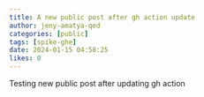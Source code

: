 ```yaml
---
title: A new public post after gh action update
author: jeny-amatya-qed
categories: [public]
tags: [spike-ghe]
date: 2024-01-15 04:58:25 
likes: 0
---
```


Testing new public post after updating gh action